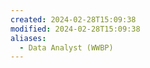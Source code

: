 ```yaml
---
created: 2024-02-28T15:09:38
modified: 2024-02-28T15:09:38
aliases:
  - Data Analyst (WWBP)
---
```


